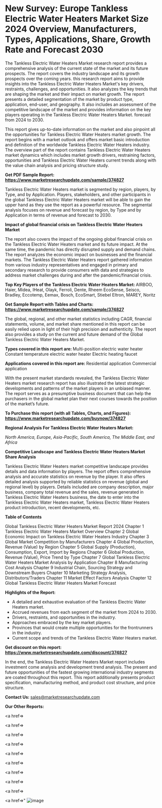 # New Survey: Europe Tankless Electric Water Heaters Market Size 2024 Overview, Manufacturers, Types, Applications, Share, Growth Rate and Forecast 2030

The Tankless Electric Water Heaters Market research report provides a comprehensive analysis of the current state of the market and its future prospects. The report covers the industry landscape and its growth prospects over the coming years. this research report aims to provide insights into the Tankless Electric Water Heaters Market's key drivers, restraints, challenges, and opportunities. It also analyzes the key trends that are shaping the market and their impact on market growth. The report presents a detailed segmentation of the market by product type, application, end-user, and geography. It also includes an assessment of the competitive landscape of the market and provides information on the key players operating in the Tankless Electric Water Heaters Market. forecast from 2024 to 2030.

This report gives up-to-date information on the market and also pinpoint all the opportunities for Tankless Electric Water Heaters market growth. The report begins with a market outlook and offers market basic introduction and definition of the worldwide Tankless Electric Water Heaters industry. The overview part of the report contains Tankless Electric Water Heaters market dynamics which includes market growth drivers, restraining factors, opportunities and Tankless Electric Water Heaters current trends along with the value chain analysis and pricing structure study.

<strong><b>Get PDF Sample Report: <a href=https://www.marketresearchupdate.com/sample/374827>https://www.marketresearchupdate.com/sample/374827</a></b></strong>

Tankless Electric Water Heaters market is segmented by region, players, by Type, and by Application. Players, stakeholders, and other participants in the global Tankless Electric Water Heaters market will be able to gain the upper hand as they use the report as a powerful resource. The segmental analysis focuses on revenue and forecast by region, by Type and by Application in terms of revenue and forecast to 2030.

<strong><b>Impact of global financial crisis on Tankless Electric Water Heaters Market</b></strong>

The report also covers the impact of the ongoing global financial crisis on the Tankless Electric Water Heaters market and its future impact. At the same time, the pandemic has directly disrupted supply and demand chains. The report analyzes the economic impact on businesses and the financial markets. The Tankless Electric Water Heaters report gathered information from various industry representatives and engaged in primary and secondary research to provide consumers with data and strategies to address market challenges during and after the pandemic/financial crisis.

<strong><b>Top Key Players of the Tankless Electric Water Heaters Market:
</b></strong>AIRBOO, Haier, Midea, IHeat, Olayk, Ferroli, Dente, Rheem EcoSense, Seisco, Bradley, Eccotemp, Eemax, Bosch, EcoSmart, Stiebel Eltron, MAREY, Noritz<strong><b>
</b></strong>

<strong><b>Get Sample Report with Tables and Charts: <a href=https://www.marketresearchupdate.com/sample/374827>https://www.marketresearchupdate.com/sample/374827</a></b></strong>

The global, regional, and other market statistics including CAGR, financial statements, volume, and market share mentioned in this report can be easily relied upon in light of their high precision and authenticity. The report also provides a study on the current and future demand of the Global Tankless Electric Water Heaters Market.

<strong><b>Types covered in this report are:
</b></strong>Multi-position electric water heater
Constant temperature electric water heater
Electric heating faucet<strong><b>
</b></strong>

<strong><b>Applications covered in this report are:
</b></strong>Residential application
Commercial application<strong><b>
</b></strong>

With the present market standards revealed, the Tankless Electric Water Heaters market research report has also illustrated the latest strategic developments and patterns of the market players in an unbiased manner. The report serves as a presumptive business document that can help the purchasers in the global market plan their next courses towards the position of the market’s future.

<strong><b>To Purchase this report (with all Tables, Charts, and Figures): <a href=https://www.marketresearchupdate.com/buynow/374827>https://www.marketresearchupdate.com/buynow/374827</a></b></strong>

<strong><b>Regional Analysis For Tankless Electric Water Heaters Market:</b></strong>

<em><i>North America, Europe, Asia-Pacific, South America, The Middle East, and Africa</i></em>

<strong><b>Competitive Landscape and Tankless Electric Water Heaters Market Share Analysis</b></strong>

Tankless Electric Water Heaters market competitive landscape provides details and data information by players. The report offers comprehensive analysis and accurate statistics on revenue by the player. It also offers detailed analysis supported by reliable statistics on revenue (global and regional level) by players. Details included are company description, major business, company total revenue and the sales, revenue generated in Tankless Electric Water Heaters business, the date to enter into the Tankless Electric Water Heaters market, Tankless Electric Water Heaters product introduction, recent developments, etc.

<strong><b>Table of Contents</b></strong>

Global Tankless Electric Water Heaters Market Report 2024
Chapter 1 Tankless Electric Water Heaters Market Overview
Chapter 2 Global Economic Impact on Tankless Electric Water Heaters Industry
Chapter 3 Global Market Competition by Manufacturers
Chapter 4 Global Production, Revenue (Value) by Region
Chapter 5 Global Supply (Production), Consumption, Export, Import by Regions
Chapter 6 Global Production, Revenue (Value), Price Trend by Type
Chapter 7 Global Tankless Electric Water Heaters Market Analysis by Application
Chapter 8 Manufacturing Cost Analysis
Chapter 9 Industrial Chain, Sourcing Strategy and Downstream Buyers
Chapter 10 Marketing Strategy Analysis, Distributors/Traders
Chapter 11 Market Effect Factors Analysis
Chapter 12 Global Tankless Electric Water Heaters Market Forecast

<strong><b>Highlights of the Report:</b></strong>

- A detailed and exhaustive evaluation of the Tankless Electric Water Heaters market.
- Accrued revenues from each segment of the market from 2024 to 2030.
- Drivers, restraints, and opportunities in the industry.
- Approaches embraced by the key market players.
- Provinces that would create multiple opportunities for the frontrunners in the industry.
- Current scope and trends of the Tankless Electric Water Heaters market.

<strong><b>Get discount on this report: <a href=https://www.marketresearchupdate.com/discount/374827>https://www.marketresearchupdate.com/discount/374827</a></b></strong>

In the end, the Tankless Electric Water Heaters Market report includes investment come analysis and development trend analysis. The present and future opportunities of the fastest growing international industry segments are coated throughout this report. This report additionally presents product specification, manufacturing method, and product cost structure, and price structure.

<strong><b>Contact Us:
</b></strong>sales@marketresearchupdate.com

<strong>Our Other Reports:</strong>

<a href=></a>

<a href=></a>

<a href=></a>

<a href=></a>

<a href=></a>

<a href=></a>

<a href=></a>

<a href=></a>

<a href=></a>

<a href=></a>"
![image](https://github.com/Gayatrikarjule/Market-Analysis-360/assets/97346546/9060eb2d-f929-430c-b52b-8b703bacec2e)

